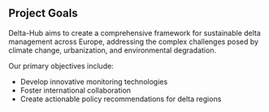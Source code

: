 ## Project Goals

Delta-Hub aims to create a comprehensive framework for sustainable delta management across Europe, addressing the complex challenges posed by climate change, urbanization, and environmental degradation.

Our primary objectives include:

- Develop innovative monitoring technologies
- Foster international collaboration
- Create actionable policy recommendations for delta regions
